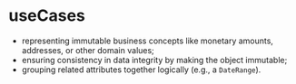 # useCases
- representing immutable business concepts like monetary amounts, addresses, or other domain values;
- ensuring consistency in data integrity by making the object immutable;
- grouping related attributes together logically (e.g., a `DateRange`).